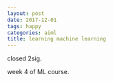 ```yaml
---
layout: post
date: 2017-12-01
tags: happy
categories: aiml
title: learning machine learning
---
```


closed 2sig.

week 4 of ML course.
